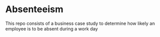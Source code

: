 # Absenteeism
This repo consists of a business case study to determine how likely an employee is to be absent during a work day
